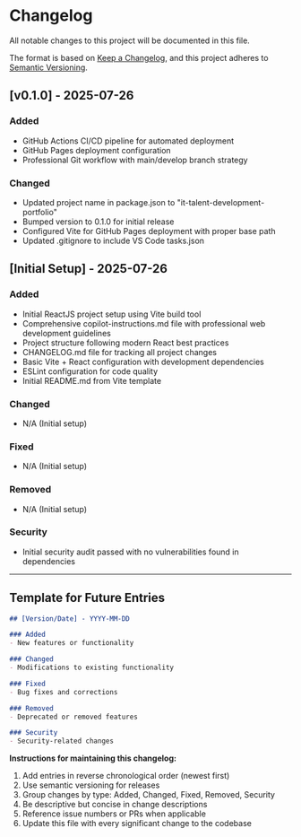 # Changelog

All notable changes to this project will be documented in this file.

The format is based on [Keep a Changelog](https://keepachangelog.com/en/1.0.0/),
and this project adheres to [Semantic Versioning](https://semver.org/spec/v2.0.0.html).

## [v0.1.0] - 2025-07-26

### Added
- GitHub Actions CI/CD pipeline for automated deployment
- GitHub Pages deployment configuration
- Professional Git workflow with main/develop branch strategy

### Changed
- Updated project name in package.json to "it-talent-development-portfolio"
- Bumped version to 0.1.0 for initial release
- Configured Vite for GitHub Pages deployment with proper base path
- Updated .gitignore to include VS Code tasks.json

## [Initial Setup] - 2025-07-26

### Added
- Initial ReactJS project setup using Vite build tool
- Comprehensive copilot-instructions.md file with professional web development guidelines
- Project structure following modern React best practices
- CHANGELOG.md file for tracking all project changes
- Basic Vite + React configuration with development dependencies
- ESLint configuration for code quality
- Initial README.md from Vite template

### Changed
- N/A (Initial setup)

### Fixed
- N/A (Initial setup)

### Removed
- N/A (Initial setup)

### Security
- Initial security audit passed with no vulnerabilities found in dependencies

---

## Template for Future Entries

```markdown
## [Version/Date] - YYYY-MM-DD

### Added
- New features or functionality

### Changed
- Modifications to existing functionality

### Fixed
- Bug fixes and corrections

### Removed
- Deprecated or removed features

### Security
- Security-related changes
```

**Instructions for maintaining this changelog:**
1. Add entries in reverse chronological order (newest first)
2. Use semantic versioning for releases
3. Group changes by type: Added, Changed, Fixed, Removed, Security
4. Be descriptive but concise in change descriptions
5. Reference issue numbers or PRs when applicable
6. Update this file with every significant change to the codebase
